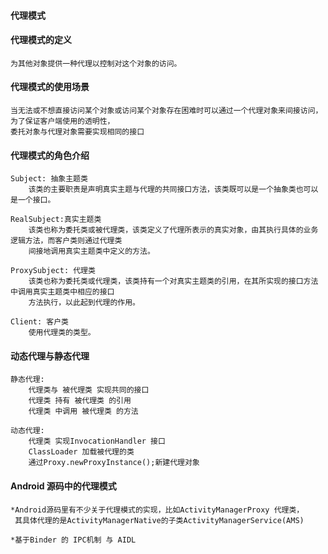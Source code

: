 #### 代理模式
 
#### 代理模式的定义
    为其他对象提供一种代理以控制对这个对象的访问。
     
#### 代理模式的使用场景
    当无法或不想直接访问某个对象或访问某个对象存在困难时可以通过一个代理对象来间接访问，为了保证客户端使用的透明性，
    委托对象与代理对象需要实现相同的接口
 
#### 代理模式的角色介绍
    Subject: 抽象主题类
        该类的主要职责是声明真实主题与代理的共同接口方法，该类既可以是一个抽象类也可以是一个接口。
       
    RealSubject:真实主题类
        该类也称为委托类或被代理类，该类定义了代理所表示的真实对象，由其执行具体的业务逻辑方法，而客户类则通过代理类
        间接地调用真实主题类中定义的方法。
        
    ProxySubject: 代理类
        该类也称为委托类或代理类，该类持有一个对真实主题类的引用，在其所实现的接口方法中调用真实主题类中相应的接口
        方法执行，以此起到代理的作用。
        
    Client: 客户类
        使用代理类的类型。

#### 动态代理与静态代理
    静态代理:
        代理类与 被代理类 实现共同的接口
        代理类 持有 被代理类 的引用
        代理类 中调用 被代理类 的方法

    动态代理:
        代理类 实现InvocationHandler 接口
        ClassLoader 加载被代理的类
        通过Proxy.newProxyInstance();新建代理对象
       
#### Android 源码中的代理模式
    *Android源码里有不少关于代理模式的实现，比如ActivityManagerProxy 代理类，
     其具体代理的是ActivityManagerNative的子类ActivityManagerService(AMS)
     
    *基于Binder 的 IPC机制 与 AIDL
        
